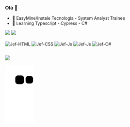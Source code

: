### Olá 👋


- 🔭 EasyMine/Instale Tecnologia - System Analyst Trainee
- 🌱 Learning Typescript - Cypress - C#

<div>
  <img height="180em" src="https://github-readme-stats.vercel.app/api?username=JeeFzPiires&show_icons=true&theme=merko"/>
  <img height="180em" src="https://github-readme-stats.vercel.app/api/top-langs/?username=JeeFzPiires&layout=compact&show_icons=true&theme=merko"/>
</div>
<div style="display: inline_block"><br>
  <img align="center" alt="Jef-HTML" height="30" width="40" src="https://cdn.jsdelivr.net/gh/devicons/devicon/icons/html5/html5-plain-wordmark.svg" />
  <img align="center" alt="Jef-CSS" height="30" width="40" src="https://cdn.jsdelivr.net/gh/devicons/devicon/icons/css3/css3-plain-wordmark.svg" />
  <img align="center" alt="Jef-Js" height="30" width="40" src="https://cdn.jsdelivr.net/gh/devicons/devicon/icons/javascript/javascript-plain.svg" />
  <img align="center" alt="Jef-Js" height="30" width="40" src="https://cdn.jsdelivr.net/gh/devicons/devicon/icons/typescript/typescript-plain.svg" />
  <img align="center" alt="Jef-C#" height="30" width="40" src="https://cdn.jsdelivr.net/gh/devicons/devicon/icons/csharp/csharp-plain.svg" />
</div>

##

<div>
  <a href="www.linkedin.com/in/jeferson-piires" target="_blank"><img src="https://img.shields.io/badge/LinkedIn-0077B5?style=for-the-badge&logo=linkedin&logoColor=white" target="_blank"></a>
</div>  

![Snake Animation](https://github.com/JeeFzPiires/JeeFzPiires/blob/output/github-contribution-grid-snake.svg)


